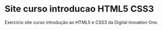 # Site curso introducao HTML5 CSS3
 Exercício site curso introdução ao HTML5 e CSS3 da Digital Inovation One.
